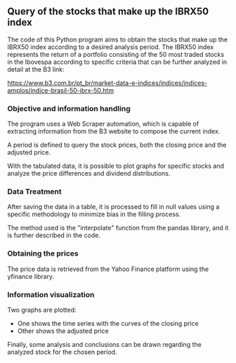 ## Query of the stocks that make up the IBRX50 index

The code of this Python program aims to obtain the stocks that make up the IBRX50 index according to a desired analysis period.
The IBRX50 index represents the return of a portfolio consisting of the 50 most traded stocks in the Ibovespa according to specific criteria that can be further analyzed in detail at the B3 link:

https://www.b3.com.br/pt_br/market-data-e-indices/indices/indices-amplos/indice-brasil-50-ibrx-50.htm

### Objective and information handling
The program uses a Web Scraper automation, which is capable of extracting information from the B3 website to compose the current index.

A period is defined to query the stock prices, both the closing price and the adjusted price.

With the tabulated data, it is possible to plot graphs for specific stocks and analyze the price differences and dividend distributions.

### Data Treatment
After saving the data in a table, it is processed to fill in null values using a specific methodology to minimize bias in the filling process.

The method used is the "interpolate" function from the pandas library, and it is further described in the code.

### Obtaining the prices

The price data is retrieved from the Yahoo Finance platform using the yfinance library.

### Information visualization
Two graphs are plotted:

- One shows the time series with the curves of the closing price
- Other shows the adjusted price

Finally, some analysis and conclusions can be drawn regarding the analyzed stock for the chosen period.
